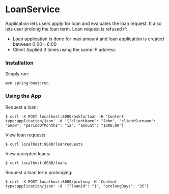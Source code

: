 # LoanService
Application lets users apply for loan and evaluates the loan request. It also lets user prolong the loan term.
Loan request is refused if:
- Loan application is done for max amount and loan application is created between 0:00 – 6:00
- Client Applied 3 times using the same IP address

### Installation

Simply run:
```
mvn spring-boot:run
```

### Using the App

Request a loan:
```
$ curl -X POST localhost:8080/askforloan -H 'Content-type:application/json' -d '{"clientName": "John", "clientSurname": "Snow", "periodOfMonths": "12", "amount": "1000.00"}'
```

View loan requests:
```
$ curl localhost:8080/loanrequests
```

View accepted loans:
```
$ curl localhost:8080/loans
```

Request a loan term prolonging:
```
$ curl -X POST localhost:8080/prolong -H 'Content-type:application/json' -d '{"loanId": "1", "prolongDays": "35"}'
```
